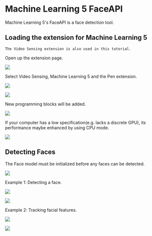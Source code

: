 # Machine Learning 5 FaceAPI

Machine Learning 5's FaceAPI is a face detection tool.

## Loading the extension for Machine Learning 5
    
    The Video Sensing extension is also used in this tutorial.

Open up the extension page.

![](../images/add.png)

Select Video Sensing, Machine Learning 5 and the Pen extension.

![](../images/add2.png)

![](../images/ml28.png)

New programming blocks will be added.

![](../images/ml6.png)

If your computer has a low specification(e.g. lacks a discrete GPU), its performance maybe enhanced by using CPU mode.

![](../images/ml14.png)

## Detecting Faces

The Face model must be initialized before any faces can be detected.

![](../images/ml29.png)

Example 1: Detecting a face.

![](../images/ml30.png)

![](../images/ml31.png)

Example 2: Tracking facial features.

![](../images/ml32.png)

![](../images/ml33.png)